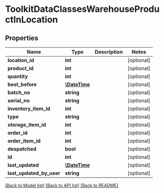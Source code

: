 # ToolkitDataClassesWarehouseProductInLocation

## Properties
Name | Type | Description | Notes
------------ | ------------- | ------------- | -------------
**location_id** | **int** |  | [optional] 
**product_id** | **int** |  | [optional] 
**quantity** | **int** |  | [optional] 
**best_before** | [**\DateTime**](\DateTime.md) |  | [optional] 
**batch_no** | **string** |  | [optional] 
**serial_no** | **string** |  | [optional] 
**inventory_item_id** | **int** |  | [optional] 
**type** | **string** |  | [optional] 
**storage_item_id** | **int** |  | [optional] 
**order_id** | **int** |  | [optional] 
**order_item_id** | **int** |  | [optional] 
**despatched** | **bool** |  | [optional] 
**id** | **int** |  | [optional] 
**last_updated** | [**\DateTime**](\DateTime.md) |  | [optional] 
**last_updated_by_user** | **string** |  | [optional] 

[[Back to Model list]](../README.md#documentation-for-models) [[Back to API list]](../README.md#documentation-for-api-endpoints) [[Back to README]](../README.md)


